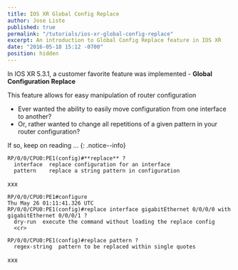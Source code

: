 ```yaml
---
title: IOS XR Global Config Replace
author: Jose Liste
published: true
permalink: "/tutorials/ios-xr-global-config-replace"
excerpt: An introduction to Global Config Replace feature in IOS XR
date: "2016-05-18 15:12 -0700"
position: hidden
---
```


>
In IOS XR 5.3.1, a customer favorite feature was implemented - **Global Configuration Replace**  
>
This feature allows for easy manipulation of router configuration
>
*  Ever wanted the ability to easily move configuration from one interface to another?
*  Or, rather wanted to change all repetitions of a given pattern in your router configuration?
>
If so, keep on reading ...
{: .notice--info}

```
RP/0/0/CPU0:PE1(config)#**replace** ?
  interface  replace configuration for an interface
  pattern    replace a string pattern in configuration
```

xxx

```
RP/0/0/CPU0:PE1#configure
Thu May 26 01:11:41.326 UTC
RP/0/0/CPU0:PE1(config)#replace interface gigabitEthernet 0/0/0/0 with gigabitEthernet 0/0/0/1 ?
  dry-run  execute the command without loading the replace config
  <cr>
```

```
RP/0/0/CPU0:PE1(config)#replace pattern ?
  regex-string  pattern to be replaced within single quotes
```

xxx



